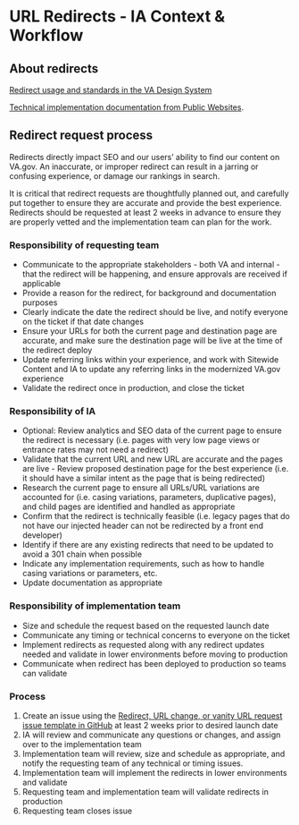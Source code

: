 # URL Redirects - IA Context & Workflow

## About redirects

[Redirect usage and standards in the VA Design System](https://design.va.gov/components/url-standards/redirects)

[Technical implementation documentation from Public Websites](https://github.com/department-of-veterans-affairs/va.gov-team/blob/master/platform/engineering/redirect-implementation-strategy.md#4-client-side-redirects-for-subdomains-subdomainvagov).


## Redirect request process

Redirects directly impact SEO and our users’ ability to find our content on VA.gov.  An inaccurate, or improper redirect can result in a jarring or confusing experience, or damage our rankings in search.

It is critical that redirect requests are thoughtfully planned out, and carefully put together to ensure they are accurate and provide the best experience. 
Redirects should be requested at least 2 weeks in advance to ensure they are properly vetted and the implementation team can plan for the work. 

### Responsibility of requesting team
- Communicate to the appropriate stakeholders - both VA and internal - that the redirect will be happening, and ensure approvals are received if applicable
- Provide a reason for the redirect, for background and documentation purposes
- Clearly indicate the date the redirect should be live, and notify everyone on the ticket if that date changes
- Ensure your URLs for both the current page and destination page are accurate, and make sure the destination page will be live at the time of the redirect deploy 
- Update referring links within your experience, and work with Sitewide Content and IA to update any referring links in the modernized VA.gov experience
- Validate the redirect once in production, and close the ticket

### Responsibility of IA
- Optional: Review analytics and SEO data of the current page to ensure the redirect is necessary (i.e. pages with very low page views or entrance rates may not need a redirect)
- Validate that the current URL and new URL are accurate and the pages are live - Review proposed destination page for the best experience (i.e. it should have a similar intent as the page that is being redirected)
- Research the current page to ensure all URLs/URL variations are accounted for (i.e. casing variations, parameters, duplicative pages), and child pages are identified and handled as appropriate
- Confirm that the redirect is technically feasible (i.e. legacy pages that do not have our injected header can not be redirected by a front end developer)
- Identify if there are any existing redirects that need to be updated to avoid a 301 chain when possible
- Indicate any implementation requirements, such as how to handle casing variations or parameters, etc. 
- Update documentation as appropriate

### Responsibility of implementation team
- Size and schedule the request based on the requested launch date
- Communicate any timing or technical concerns to everyone on the ticket
- Implement redirects as requested along with any redirect updates needed and validate in lower environments before moving to production
- Communicate when redirect has been deployed to production so teams can validate

### Process
1.	Create an issue using the [Redirect, URL change, or vanity URL request issue template in GitHub](https://github.com/department-of-veterans-affairs/va.gov-team/issues/new/choose) at least 2 weeks prior to desired launch date
2.	IA will review and communicate any questions or changes, and assign over to the implementation team
3.	Implementation team will review, size and schedule as appropriate, and notify the requesting team of any technical or timing issues.
4.	Implementation team will implement the redirects in lower environments and validate
5.	Requesting team and implementation team will validate redirects in production
6.	Requesting team closes issue
